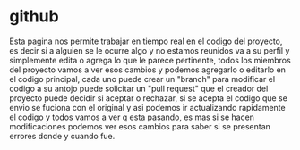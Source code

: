 # github
Esta pagina nos permite trabajar en tiempo real en el codigo del proyecto, es decir si a alguien se le ocurre algo y no estamos reunidos va a su perfil y simplemente edita o agrega lo que le parece pertinente, todos los miembros del proyecto vamos a ver esos cambios y podemos agregarlo o editarlo en el codigo principal, cada uno puede crear un "branch" para modificar el codigo a su antojo puede solicitar un "pull request" que el creador del proyecto puede decidir si aceptar o rechazar, si se acepta el codigo que se envio se fuciona con el original y asi podemos ir actualizando rapidamente el codigo y todos vamos a ver q esta pasando, es mas si se hacen modificaciones podemos ver esos cambios para saber si se presentan errores donde y cuando fue.
